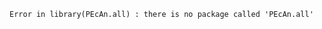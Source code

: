 






















```
Error in library(PEcAn.all) : there is no package called 'PEcAn.all'
```
